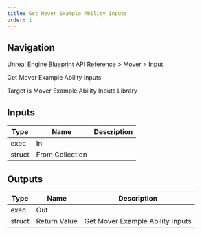 ```yaml
---
title: Get Mover Example Ability Inputs
order: 1
---
```

## Navigation

[Unreal Engine Blueprint API Reference](https://dev.epicgames.com/documentation/en-us/unreal-engine/BlueprintAPI) > [Mover](https://dev.epicgames.com/documentation/en-us/unreal-engine/BlueprintAPI/Mover) > [Input](https://dev.epicgames.com/documentation/en-us/unreal-engine/BlueprintAPI/Mover/Input)

Get Mover Example Ability Inputs

Target is Mover Example Ability Inputs Library

## Inputs

| Type | Name | Description |
| --- | --- | --- |
| exec | In |  |
| struct | From Collection |  |

## Outputs

| Type | Name | Description |
| --- | --- | --- |
| exec | Out |  |
| struct | Return Value | Get Mover Example Ability Inputs |
